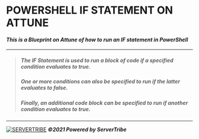 # **POWERSHELL IF STATEMENT ON ATTUNE**
#### ***This is a Blueprint on Attune of how to run an IF statement in PowerShell***
---
> ##### *The IF Statement is used to run a block of code if a specified condition evaluates to true.*
> ##### *One or more conditions can also be specified to run if the latter evaluates to false.*
> ##### *Finally, an additional code block can be specified to run if another condition evaluates to true.*
---
[![SERVERTRIBE](https://www.servertribe.com/wp-content/themes/mars/assets/images/attune_logo.svg)](https://www.servertribe.com/)
***&copy;2021 Powered by ServerTribe***